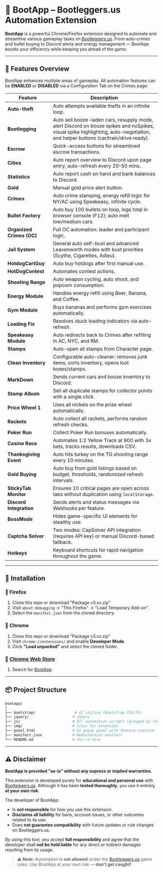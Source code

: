 # 🚀 BootApp – Bootleggers.us Automation Extension

**BootApp** is a powerful Chrome/Firefox extension designed to automate and streamline various gameplay tasks on [Bootleggers.us](https://www.bootleggers.us). From auto-crimes and bullet buying to Discord alerts and energy management — BootApp boosts your efficiency while keeping you ahead of the game.

---

## 🧩 Features Overview

BootApp enhances multiple areas of gameplay. All automation features can be **ENABLED** or **DISABLED** via a Configuration Tab on the Crimes page:

| Feature | Description |
|--------|-------------|
| **Auto-theft** | Auto attempts available thefts in an infinite loop. |
| **Bootlegging** | Auto sell booze-laden cars, resupply mode, alert Discord on booze spikes and noSpikes, visual spike highlighting, auto-negotiation, and helper buttons (car/train/drive ready). |
| **Escrow** | Quick-access buttons for streamlined escrow transactions. |
| **Cities** | Auto report overview to Discord upon page entry, auto-refresh every 20–50 mins. |
| **Statistics** | Auto report cash on hand and bank balances to Discord. |
| **Gold** | Manual gold price alert button. |
| **Crimes** | Auto crime stamping, energy refill logic for NY/AC using Speakeasy, infinite cycle. |
| **Bullet Factory** | Auto buy 100 bullets on loop, logs total in browser console (F12); auto melt low/medium cars. |
| **Organized Crimes (OC)** | Full OC automation: leader and participant logic. |
| **Jail System** | General auto self-bust and advanced Leavenworth modes with bust priorities (Scythe, Cigarettes, Adieu). |
| **HotdogCartGuy** | Auto buy hotdogs after first manual use. |
| **HotDogContest** | Automates contest actions. |
| **Shooting Range** | Auto weapon cycling, auto shoot, and popcorn consumption. |
| **Energy Module** | Handles energy refill using Beer, Banana, and Coffee. |
| **Gym Module** | Buys bananas and performs gym exercises automatically. |
| **Loading Fix** | Resolves stuck loading indicators via auto-refresh. |
| **Speakeasy Module** | Auto redirects back to Crimes after refilling in AC, NYC, and RM. |
| **Stamps** | Auto-open all stamps from Character page. |
| **Clean Inventory** | Configurable auto-cleaner: removes junk items, sorts inventory, opens loot boxes/stamps. |
| **MarkDown** | Sends current cars and booze inventory to Discord. |
| **Stamp Album** | Sell all duplicate stamps for collector points with a single click. |
| **Price Wheel 1** | Uses all nickels on the prize wheel automatically. |
| **Rackets** | Auto collect all rackets, performs random refresh checks. |
| **Poker Run** | Collect Poker Run bonuses automatically. |
| **Casino Race** | Automates 1:2 Yellow Track at 900 with 3x bets, tracks results, downloads CSV. |
| **Thanksgiving Event** | Auto hits turkey on the TG shooting range every 10 minutes. |
| **Gold Buying** | Auto buy from gold listings based on budget, thresholds, randomized refresh intervals. |
| **StickyTab Monitor** | Ensures 10 critical pages are open across tabs without duplication using `localStorage`. |
| **Discord Integration** | Sends alerts and status messages via Webhooks per feature. |
| **BossMode** | Hides game-specific UI elements for stealthy use. |
| **Captcha Solver** | Two modes: CapSolver API integration (requires API key) or manual Discord-based fallback. |
| **Hotkeys** | Keyboard shortcuts for rapid navigation throughout the game. |

---

## 🔧 Installation

### 🦊 Firefox

1. Clone this repo or download "Package v3.xx.zip"
2. Visit `about:debugging` → "This Firefox" → "Load Temporary Add-on".
3. Select the `manifest.json` from the cloned directory.

### 🧭 Chrome

1. Clone this repo or download "Package v3.xx.zip"
2. Visit `chrome://extensions/` and enable **Developer Mode**.
3. Click **"Load unpacked"** and select the cloned folder.

### 🧩 [Chrome Web Store](https://chromewebstore.google.com/detail/bootapp/koahihmmfgdfobdfoknfadeidekholeh)

1. Search for [BootApp](https://chromewebstore.google.com/detail/bootapp/koahihmmfgdfobdfoknfadeidekholeh)

---

## 📦 Project Structure

```bash
bootapp/
│
├── bootstrap/                  # UI styling (Bootstrap CSS/JS)
├── jquery/                    # jQuery
├── js/                        # All automation scripts (grouped by feature)
├── img/                       # Icons for extension
├── panel.html                 # UI popup panel with feature overview
├── manifest.json              # WebExtension manifest
└── README.md                  # You're here
```

---

## ⚠️ Disclaimer

**BootApp is provided “as-is” without any express or implied warranties.**

This extension is developed purely for **educational and personal use** with [Bootleggers.us](https://www.bootleggers.us). Although it has been **tested thoroughly**, you use it entirely **at your own risk**.

The developer of BootApp:

- Is **not responsible** for how you use this extension.
- **Disclaims all liability** for bans, account issues, or other outcomes related to its use.
- Does **not guarantee compatibility** with future updates or rule changes on Bootleggers.us.

By using this tool, you accept **full responsibility** and agree that the developer shall **not be held liable** for any direct or indirect damages resulting from its usage.

> ⚠️ **Note:** Automation is **not allowed** under the [Bootleggers.us](https://www.bootleggers.us) game rules. Use BootApp at your own risk — **don't get caught!**
